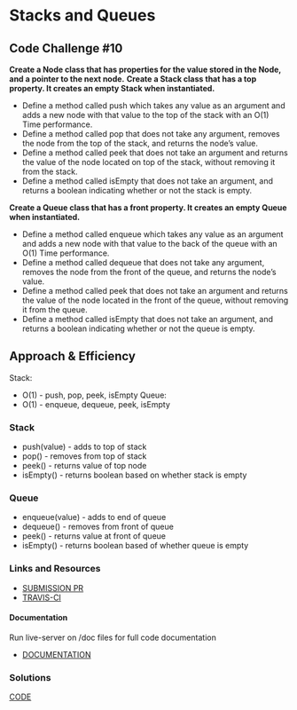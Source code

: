 # Stacks and Queues

## Code Challenge #10 

**Create a Node class that has properties for the value stored in the Node, and a pointer to the next node.**
**Create a Stack class that has a top property. It creates an empty Stack when instantiated.**
- Define a method called push which takes any value as an argument and adds a new node with that value to the top of the stack with an O(1) Time performance.
- Define a method called pop that does not take any argument, removes the node from the top of the stack, and returns the node’s value.
- Define a method called peek that does not take an argument and returns the value of the node located on top of the stack, without removing it from the stack.
- Define a method called isEmpty that does not take an argument, and returns a boolean indicating whether or not the stack is empty.

**Create a Queue class that has a front property. It creates an empty Queue when instantiated.**
- Define a method called enqueue which takes any value as an argument and adds a new node with that value to the back of the queue with an O(1) Time performance.
- Define a method called dequeue that does not take any argument, removes the node from the front of the queue, and returns the node’s value.
- Define a method called peek that does not take an argument and returns the value of the node located in the front of the queue, without removing it from the queue.
- Define a method called isEmpty that does not take an argument, and returns a boolean indicating whether or not the queue is empty.

## Approach & Efficiency

Stack: 
  * O(1) - push, pop, peek, isEmpty
Queue: 
  * O(1) - enqueue, dequeue, peek, isEmpty

### Stack
* push(value) - adds to top of stack
* pop() - removes from top of stack
* peek() - returns value of top node
* isEmpty() - returns boolean based on whether stack is empty

### Queue
* enqueue(value) - adds to end of queue
* dequeue() - removes from front of queue
* peek() - returns value at front of queue
* isEmpty() - returns boolean based of whether queue is empty

### Links and Resources
* [SUBMISSION PR](https://github.com/LindsayPeltier-401-advanced-javascript/data-structures-and-algorithms-401/pull/21)
* [TRAVIS-CI](https://www.travis-ci.com/LindsayPeltier-401-advanced-javascript/data-structures-and-algorithms-401/builds/146864198)

#### Documentation
Run live-server on /doc files for full code documentation
* [DOCUMENTATION](/Users/lpeltier/DevStation/devstation/401/data-structures-and-algorithms-401/docs/stacksAndQueues_stacks-and-queues.js.html)

### Solutions

[CODE](./stacks-and-queues.js)